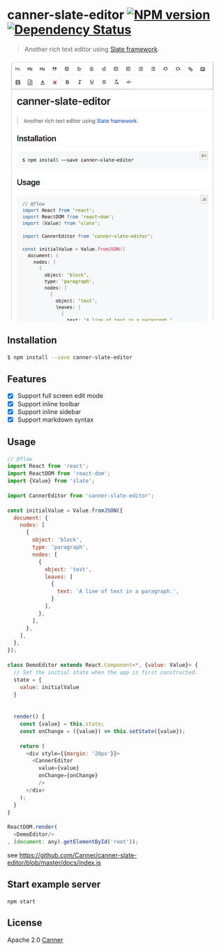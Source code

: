 # canner-slate-editor [![NPM version][npm-image]][npm-url]  [![Dependency Status][daviddm-image]][daviddm-url]
> Another rich text editor using [Slate framework](https://docs.slatejs.org).

<img src="./docs/demo.png" height="600px"/>

## Installation

```sh
$ npm install --save canner-slate-editor
```

## Features

- [x] Support full screen edit mode
- [x] Support inline toolbar
- [x] Support inline sidebar
- [x] Support markdown syntax

## Usage

```js
// @flow
import React from 'react';
import ReactDOM from 'react-dom';
import {Value} from 'slate';

import CannerEditor from 'canner-slate-editor';

const initialValue = Value.fromJSON({
  document: {
    nodes: [
      {
        object: 'block',
        type: 'paragraph',
        nodes: [
          {
            object: 'text',
            leaves: [
              {
                text: 'A line of text in a paragraph.',
              }
            ],
          },
        ],
      },
    ],
  },
});

class DemoEditor extends React.Component<*, {value: Value}> {
  // Set the initial state when the app is first constructed.
  state = {
    value: initialValue
  }


  render() {
    const {value} = this.state;
    const onChange = ({value}) => this.setState({value});

    return (
      <div style={{margin: '20px'}}>
        <CannerEditor
          value={value}
          onChange={onChange}
          />
      </div>
    );
  }
}

ReactDOM.render(
  <DemoEditor/>
, (document: any).getElementById('root'));

```

see https://github.com/Canner/canner-slate-editor/blob/master/docs/index.js

## Start example server

```
npm start
```

## License

Apache 2.0 [Canner](https://www.canner.io)


[npm-image]: https://badge.fury.io/js/canner-slate-editor.svg
[npm-url]: https://npmjs.org/package/canner-slate-editor
[travis-image]: https://travis-ci.org/Canner/canner-slate-editor.svg?branch=master
[travis-url]: https://travis-ci.org/Canner/canner-slate-editor
[daviddm-image]: https://david-dm.org/Canner/canner-slate-editor.svg?theme=shields.io
[daviddm-url]: https://david-dm.org/Canner/canner-slate-editor

